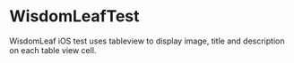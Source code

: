 # WisdomLeafTest
WisdomLeaf iOS test uses tableview to display image, title and description on each table view cell.

